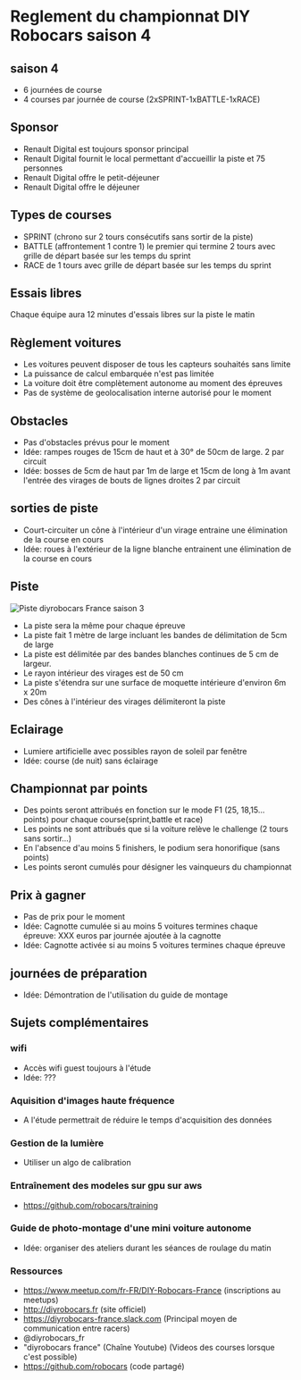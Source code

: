# Reglement du championnat DIY Robocars saison 4

## saison 4
- 6 journées de course
- 4 courses par journée de course (2xSPRINT-1xBATTLE-1xRACE)

## Sponsor
- Renault Digital est toujours sponsor principal
- Renault Digital fournit le local permettant d'accueillir la piste et 75 personnes
- Renault Digital offre le petit-déjeuner
- Renault Digital offre le déjeuner

## Types de courses
- SPRINT (chrono sur 2 tours consécutifs sans sortir de la piste)
- BATTLE (affrontement 1 contre 1) le premier qui termine 2 tours avec grille de départ basée sur les temps du sprint
- RACE de 1 tours avec grille de départ basée sur les temps du sprint

## Essais libres
Chaque équipe aura 12 minutes d'essais libres sur la piste le matin

## Règlement voitures
- Les voitures peuvent disposer de tous les capteurs souhaités sans limite
- La puissance de calcul embarquée n'est pas limitée
- La voiture doit être complètement autonome au moment des épreuves
- Pas de système de geolocalisation interne autorisé pour le moment

## Obstacles
- Pas d'obstacles prévus pour le moment
- Idée: rampes rouges de 15cm de haut et à 30° de 50cm de large. 2 par circuit
- Idée: bosses de 5cm de haut par 1m de large et 15cm de long à 1m avant l'entrée des virages de bouts de lignes droites 2 par circuit

## sorties de piste
- Court-circuiter un cône à l'intérieur d'un virage entraine une élimination de la course en cours
- Idée: roues à l'extérieur de la ligne blanche entrainent une élimination de la course en cours

## Piste
![Piste diyrobocars France saison 3](Piste-diyrobocars-france-saison-3.png)
- La piste sera la même pour chaque épreuve
- La piste fait 1 mètre de large incluant les bandes de délimitation de 5cm de large
- La piste est délimitée par des bandes blanches continues de 5 cm de largeur.
- Le rayon intérieur des virages est de 50 cm
- La piste s'étendra sur une surface de moquette intérieure d'environ 6m x 20m
- Des cônes à l'intérieur des virages délimiteront la piste

## Eclairage
- Lumiere artificielle avec possibles rayon de soleil par fenêtre
- Idée: course (de nuit) sans éclairage

## Championnat par points
- Des points seront attribués en fonction sur le mode F1 (25, 18,15... points) pour chaque course(sprint,battle et race)
- Les points ne sont attribués que si la voiture relève le challenge (2 tours sans sortir...)
- En l'absence d'au moins 5 finishers, le podium sera honorifique (sans points)
- Les points seront cumulés pour désigner les vainqueurs du championnat

## Prix à gagner
- Pas de prix pour le moment
- Idée: Cagnotte cumulée si au moins 5 voitures termines chaque épreuve: XXX euros par journée ajoutée à la cagnotte
- Idée: Cagnotte activée si au moins 5 voitures termines chaque épreuve

## journées de préparation
- Idée: Démontration de l'utilisation du guide de montage

## Sujets complémentaires

### wifi
- Accès wifi guest toujours à l'étude
- Idée: ???

### Aquisition d'images haute fréquence
- A l'étude permettrait de réduire le temps d'acquisition des données

### Gestion de la lumière
- Utiliser un algo de calibration

### Entraînement des modeles sur gpu sur aws
- https://github.com/robocars/training

### Guide de photo-montage d'une mini voiture autonome
- Idée: organiser des ateliers durant les séances de roulage du matin

### Ressources
- https://www.meetup.com/fr-FR/DIY-Robocars-France (inscriptions au meetups)
- http://diyrobocars.fr (site officiel)
- https://diyrobocars-france.slack.com (Principal moyen de communication entre racers)
- @diyrobocars_fr 
- "diyrobocars france" (Chaîne Youtube) (Videos des courses lorsque c'est possible)
- https://github.com/robocars (code partagé)
